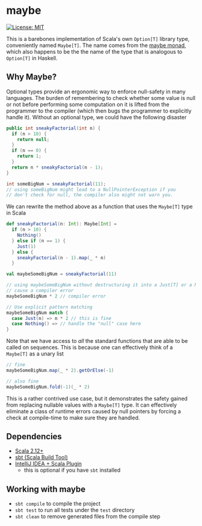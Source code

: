 # maybe
 [![License: MIT](https://img.shields.io/badge/License-MIT-yellow.svg)](https://opensource.org/licenses/MIT)

This is a barebones implementation of Scala's own `Option[T]` library type, conveniently named `Maybe[T]`. The name comes from the [maybe monad](https://en.wikibooks.org/wiki/Haskell/Understanding_monads/Maybe), which also happens to be the the name of the type that is analogous to `Option[T]` in Haskell.

## Why Maybe?

Optional types provide an ergonomic way to enforce null-safety in many languages. The burden of remembering to check whether some value is null or not before performing some computation on it is lifted from the programmer to the compiler (which then bugs the programmer to explicitly handle it). Without an optional type, we could have the following disaster 

```Java
public int sneakyFactorial(int n) {
  if (n > 10) {
    return null;
  }
  if (n == 0) {
    return 1;
  }
  return n * sneakyFactorial(n - 1);
}

int someBigNum = sneakyFactorial(11);
// using someBigNum might lead to a NullPointerException if you
// don't check for null, the compiler also might not warn you.
```

We can rewrite the method above as a function that uses the `Maybe[T]` type in Scala
```Scala
def sneakyFactorial(n: Int): Maybe[Int] =
  if (n > 10) {
    Nothing()
  } else if (n == 1) {
    Just(1)
  } else {
    sneakyFactorial(n - 1).map(_ * n)
  }

val maybeSomeBigNum = sneakyFactorial(11)

// using maybeSomeBigNum without destructuring it into a Just[T] or a Nothing[T] will
// cause a compiler error
maybeSomeBigNum * 2 // compiler error

// Use explicit pattern matching
maybeSomeBigNum match {
  case Just(n) => n * 2 // this is fine
  case Nothing() => // handle the "null" case here
}
```

Note that we have access to _all_ the standard functions that are able to be called on sequences. This is because
one can effectively think of a `Maybe[T]` as a unary list

```Scala
// fine
maybeSomeBigNum.map(_ * 2).getOrElse(-1)

// also fine
maybeSomeBigNum.fold(-1)(_ * 2)
```

This is a rather contrived use case, but it demonstrates the safety gained from replacing nullable values with a
`Maybe[T]` type. It can effectively eliminate a class of runtime errors caused by null pointers by forcing a check
at compile-time to make sure they are handled.

## Dependencies
* [Scala 2.12+](https://www.scala-lang.org/download/)
* [sbt (Scala Build Tool)](https://www.scala-sbt.org/)
* [IntelliJ IDEA + Scala Plugin](https://docs.scala-lang.org/getting-started/intellij-track/getting-started-with-scala-in-intellij.html)
  * this is optional if you have `sbt` installed

## Working with maybe
* `sbt compile` to compile the project
* `sbt test` to run all tests under the `test` directory
* `sbt clean` to remove generated files from the compile step

